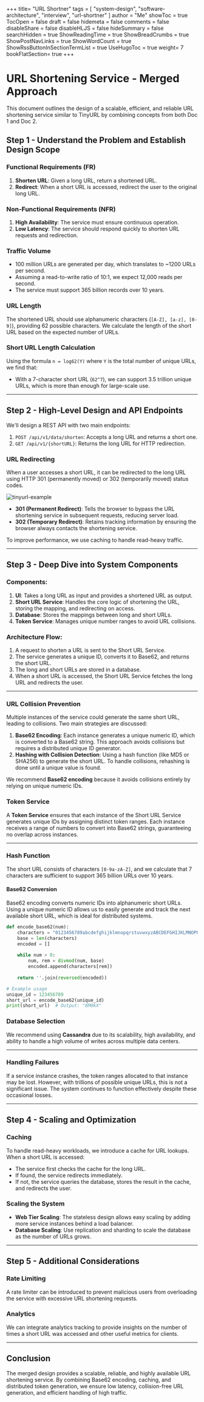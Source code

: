 +++
title= "URL Shortner"
tags = [ "system-design", "software-architecture", "interview", "url-shortner" ]
author = "Me"
showToc = true
TocOpen = false
draft = false
hidemeta = false
comments = false
disableShare = false
disableHLJS = false
hideSummary = false
searchHidden = true
ShowReadingTime = true
ShowBreadCrumbs = true
ShowPostNavLinks = true
ShowWordCount = true
ShowRssButtonInSectionTermList = true
UseHugoToc = true
weight= 7
bookFlatSection= true
+++

# URL Shortening Service - Merged Approach

This document outlines the design of a scalable, efficient, and reliable URL shortening service similar to TinyURL by combining concepts from both Doc 1 and Doc 2.

## Step 1 - Understand the Problem and Establish Design Scope

### Functional Requirements (FR)
1. **Shorten URL**: Given a long URL, return a shortened URL.
2. **Redirect**: When a short URL is accessed, redirect the user to the original long URL.

### Non-Functional Requirements (NFR)
1. **High Availability**: The service must ensure continuous operation.
2. **Low Latency**: The service should respond quickly to shorten URL requests and redirection.

### Traffic Volume
- 100 million URLs are generated per day, which translates to ~1200 URLs per second.
- Assuming a read-to-write ratio of 10:1, we expect 12,000 reads per second.
- The service must support 365 billion records over 10 years.

### URL Length
The shortened URL should use alphanumeric characters (`[A-Z], [a-z], [0-9]`), providing 62 possible characters. We calculate the length of the short URL based on the expected number of URLs.

### Short URL Length Calculation
Using the formula `n = log62(Y)` where `Y` is the total number of unique URLs, we find that:
- With a 7-character short URL (`62^7`), we can support 3.5 trillion unique URLs, which is more than enough for large-scale use.

---

## Step 2 - High-Level Design and API Endpoints

We'll design a REST API with two main endpoints:
1. `POST /api/v1/data/shorten`: Accepts a long URL and returns a short one.
2. `GET /api/v1/{shortURL}`: Returns the long URL for HTTP redirection.

### URL Redirecting
When a user accesses a short URL, it can be redirected to the long URL using HTTP 301 (permanently moved) or 302 (temporarily moved) status codes. 

![tinyurl-example](../images/tinyurl-example.png)
- **301 (Permanent Redirect)**: Tells the browser to bypass the URL shortening service in subsequent requests, reducing server load.
- **302 (Temporary Redirect)**: Retains tracking information by ensuring the browser always contacts the shortening service.

To improve performance, we use caching to handle read-heavy traffic.

---

## Step 3 - Deep Dive into System Components

### Components:
1. **UI**: Takes a long URL as input and provides a shortened URL as output.
2. **Short URL Service**: Handles the core logic of shortening the URL, storing the mapping, and redirecting on access.
3. **Database**: Stores the mappings between long and short URLs.
4. **Token Service**: Manages unique number ranges to avoid URL collisions.

### Architecture Flow:
1. A request to shorten a URL is sent to the Short URL Service.
2. The service generates a unique ID, converts it to Base62, and returns the short URL.
3. The long and short URLs are stored in a database.
4. When a short URL is accessed, the Short URL Service fetches the long URL and redirects the user.

---

### URL Collision Prevention
Multiple instances of the service could generate the same short URL, leading to collisions. Two main strategies are discussed:

1. **Base62 Encoding**: Each instance generates a unique numeric ID, which is converted to a Base62 string. This approach avoids collisions but requires a distributed unique ID generator.
2. **Hashing with Collision Detection**: Using a hash function (like MD5 or SHA256) to generate the short URL. To handle collisions, rehashing is done until a unique value is found.

We recommend **Base62 encoding** because it avoids collisions entirely by relying on unique numeric IDs.

### Token Service
A **Token Service** ensures that each instance of the Short URL Service generates unique IDs by assigning distinct token ranges. Each instance receives a range of numbers to convert into Base62 strings, guaranteeing no overlap across instances.

---

### Hash Function
The short URL consists of characters `[0-9a-zA-Z]`, and we calculate that 7 characters are sufficient to support 365 billion URLs over 10 years.

#### Base62 Conversion
Base62 encoding converts numeric IDs into alphanumeric short URLs. Using a unique numeric ID allows us to easily generate and track the next available short URL, which is ideal for distributed systems.

```python
def encode_base62(num):
    characters = "0123456789abcdefghijklmnopqrstuvwxyzABCDEFGHIJKLMNOPQRSTUVWXYZ"
    base = len(characters)
    encoded = []
    
    while num > 0:
        num, rem = divmod(num, base)
        encoded.append(characters[rem])
    
    return ''.join(reversed(encoded))

# Example usage
unique_id = 123456789
short_url = encode_base62(unique_id)
print(short_url)  # Output: "8M0kX"
```

### Database Selection
We recommend using **Cassandra** due to its scalability, high availability, and ability to handle a high volume of writes across multiple data centers.

---

### Handling Failures
If a service instance crashes, the token ranges allocated to that instance may be lost. However, with trillions of possible unique URLs, this is not a significant issue. The system continues to function effectively despite these occasional losses.

---

## Step 4 - Scaling and Optimization

### Caching
To handle read-heavy workloads, we introduce a cache for URL lookups. When a short URL is accessed:
- The service first checks the cache for the long URL.
- If found, the service redirects immediately.
- If not, the service queries the database, stores the result in the cache, and redirects the user.

### Scaling the System
- **Web Tier Scaling**: The stateless design allows easy scaling by adding more service instances behind a load balancer.
- **Database Scaling**: Use replication and sharding to scale the database as the number of URLs grows.

---

## Step 5 - Additional Considerations

### Rate Limiting
A rate limiter can be introduced to prevent malicious users from overloading the service with excessive URL shortening requests.

### Analytics
We can integrate analytics tracking to provide insights on the number of times a short URL was accessed and other useful metrics for clients.

---

## Conclusion
The merged design provides a scalable, reliable, and highly available URL shortening service. By combining Base62 encoding, caching, and distributed token generation, we ensure low latency, collision-free URL generation, and efficient handling of high traffic.
